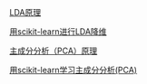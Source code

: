 [LDA原理](http://www.cnblogs.com/pinard/p/6244265.html)

[用scikit-learn进行LDA降维](https://www.cnblogs.com/pinard/p/6249328.html)

[主成分分析（PCA）原理](https://www.cnblogs.com/pinard/p/6239403.html)

[用scikit-learn学习主成分分析(PCA)](https://www.cnblogs.com/pinard/p/6243025.html)